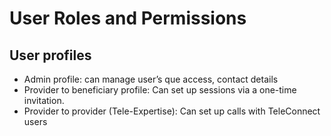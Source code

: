 # User Roles and Permissions

## User profiles

* Admin profile: can manage user’s que access, contact details&#x20;
* Provider to beneficiary profile: Can set up sessions via a one-time invitation.&#x20;
* Provider to provider (Tele-Expertise): Can set up calls with TeleConnect users

